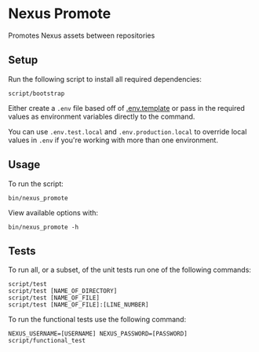 # Nexus Promote
Promotes Nexus assets between repositories


## Setup
Run the following script to install all required dependencies:
```
script/bootstrap
```

Either create a `.env` file based off of [.env.template](.env.template) or pass in the required values as environment variables directly to the command.

You can use `.env.test.local` and `.env.production.local` to override local values in `.env` if you're working with more than one environment.


## Usage
To run the script:
```
bin/nexus_promote
```

View available options with:
```
bin/nexus_promote -h
```


## Tests
To run all, or a subset, of the unit tests run one of the following commands:
```
script/test
script/test [NAME_OF_DIRECTORY]
script/test [NAME_OF_FILE]
script/test [NAME_OF_FILE]:[LINE_NUMBER]
```

To run the functional tests use the following command:
```
NEXUS_USERNAME=[USERNAME] NEXUS_PASSWORD=[PASSWORD] script/functional_test 
```
